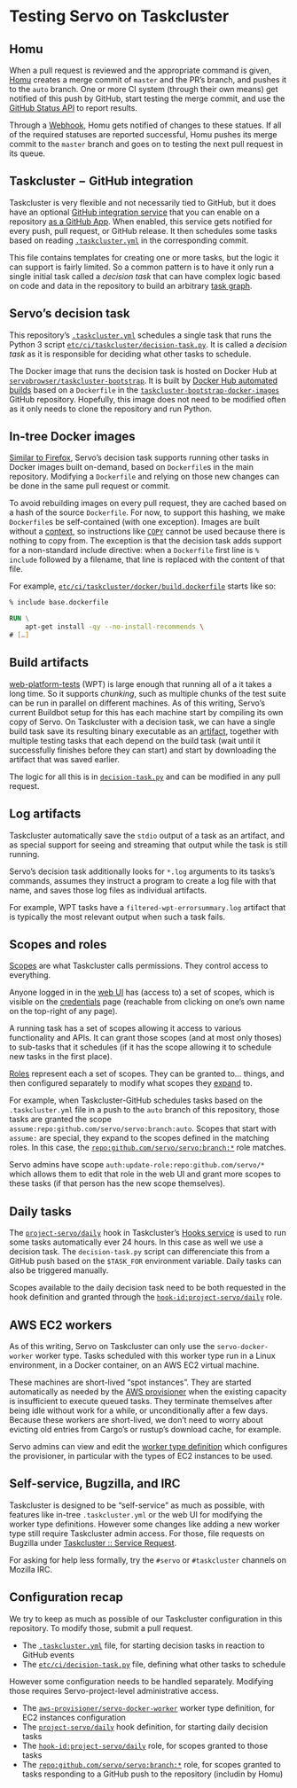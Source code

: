 # Testing Servo on Taskcluster

## Homu

When a pull request is reviewed and the appropriate command is given,
[Homu] creates a merge commit of `master` and the PR’s branch, and pushes it to the `auto` branch.
One or more CI system (through their own means) get notified of this push by GitHub,
start testing the merge commit, and use the [GitHub Status API] to report results.

Through a [Webhook], Homu gets notified of changes to these statues.
If all of the required statuses are reported successful,
Homu pushes its merge commit to the `master` branch
and goes on to testing the next pull request in its queue.

[Homu]: https://github.com/servo/servo/wiki/Homu
[GitHub Status API]: https://developer.github.com/v3/repos/statuses/
[Webhook]: https://developer.github.com/webhooks/


## Taskcluster − GitHub integration

Taskcluster is very flexible and not necessarily tied to GitHub,
but it does have an optional [GitHub integration service] that you can enable
on a repository [as a GitHub App].
When enabled, this service gets notified for every push, pull request, or GitHub release.
It then schedules some tasks based on reading [`.taskcluster.yml`] in the corresponding commit.

This file contains templates for creating one or more tasks,
but the logic it can support is fairly limited.
So a common pattern is to have it only run a single initial task called a *decision task*
that can have complex logic based on code and data in the repository
to build an arbitrary [task graph].

[GitHub integration service]: https://docs.taskcluster.net/docs/manual/using/github
[as a GitHub App]: https://github.com/apps/taskcluster
[`.taskcluster.yml`]: https://docs.taskcluster.net/docs/reference/integrations/taskcluster-github/docs/taskcluster-yml-v1
[task graph]: https://docs.taskcluster.net/docs/manual/using/task-graph


## Servo’s decision task

This repository’s [`.taskcluster.yml`][tc.yml] schedules a single task
that runs the Python 3 script [`etc/ci/taskcluster/decision-task.py`](decision-task.py).
It is called a *decision task* as it is responsible for deciding what other tasks to schedule.

The Docker image that runs the decision task
is hosted on Docker Hub at [`servobrowser/taskcluster-bootstrap`][hub].
It is built by [Docker Hub automated builds] based on a `Dockerfile`
in the [`taskcluster-bootstrap-docker-images`] GitHub repository.
Hopefully, this image does not need to be modified often
as it only needs to clone the repository and run Python.

[tc.yml]: ../../../.taskcluster.yml
[hub]: https://hub.docker.com/r/servobrowser/taskcluster-bootstrap/
[Docker Hub automated builds]: https://docs.docker.com/docker-hub/builds/
[`taskcluster-bootstrap-docker-images`]: https://github.com/servo/taskcluster-bootstrap-docker-images/


## In-tree Docker images

[Similar to Firefox][firefox], Servo’s decision task supports running other tasks
in Docker images built on-demand, based on `Dockerfile`s in the main repository.
Modifying a `Dockerfile` and relying on those new changes
can be done in the same pull request or commit.

To avoid rebuilding images on every pull request,
they are cached based on a hash of the source `Dockerfile`.
For now, to support this hashing, we make `Dockerfile`s be self-contained (with one exception).
Images are built without a [context],
so instructions like [`COPY`] cannot be used because there is nothing to copy from.
The exception is that the decision task adds support for a non-standard include directive:
when a `Dockerfile` first line is `% include` followed by a filename,
that line is replaced with the content of that file.

For example,
[`etc/ci/taskcluster/docker/build.dockerfile`](docker/build.dockerfile) starts like so:

```Dockerfile
% include base.dockerfile

RUN \
    apt-get install -qy --no-install-recommends \
# […]
```

[firefox]: https://firefox-source-docs.mozilla.org/taskcluster/taskcluster/docker-images.html
[context]: https://docs.docker.com/engine/reference/commandline/build/#extended-description
[`COPY`]: https://docs.docker.com/engine/reference/builder/#copy


## Build artifacts

[web-platform-tests] (WPT) is large enough that running all of a it takes a long time.
So it supports *chunking*,
such as multiple chunks of the test suite can be run in parallel on different machines.
As of this writing,
Servo’s current Buildbot setup for this has each machine start by compiling its own copy of Servo.
On Taskcluster with a decision task,
we can have a single build task save its resulting binary executable as an [artifact],
together with multiple testing tasks that each depend on the build task
(wait until it successfully finishes before they can start)
and start by downloading the artifact that was saved earlier.

The logic for all this is in [`decision-task.py`](decision-task.py)
and can be modified in any pull request.

[web-platform-tests]: https://github.com/web-platform-tests/wpt
[artifact]: https://docs.taskcluster.net/docs/manual/using/artifacts


## Log artifacts

Taskcluster automatically save the `stdio` output of a task as an artifact,
and as special support for seeing and streaming that output while the task is still running.

Servo’s decision task additionally looks for `*.log` arguments to its tasks’s commands,
assumes they instruct a program to create a log file with that name,
and saves those log files as individual artifacts.

For example, WPT tasks have a `filtered-wpt-errorsummary.log` artifact
that is typically the most relevant output when such a task fails.


## Scopes and roles

[Scopes] are what Taskcluster calls permissions.
They control access to everything.

Anyone logged in in the [web UI] has (access to) a set of scopes,
which is visible on the [credentials] page
(reachable from clicking on one’s own name on the top-right of any page).

A running task has a set of scopes allowing it access to various functionality and APIs.
It can grant those scopes (and at most only thoses) to sub-tasks that it schedules
(if it has the scope allowing it to schedule new tasks in the first place).

[Roles] represent each a set of scopes.
They can be granted to… things,
and then configured separately to modify what scopes they [expand] to.

For example, when Taskcluster-GitHub schedules tasks based on the `.taskcluster.yml` file
in a push to the `auto` branch of this repository,
those tasks are granted the scope `assume:repo:github.com/servo/servo:branch:auto`.
Scopes that start with `assume:` are special,
they expand to the scopes defined in the matching roles.
In this case, the [`repo:github.com/servo/servo:branch:*`][branches] role matches.

Servo admins have scope `auth:update-role:repo:github.com/servo/*` which allows them
to edit that role in the web UI and grant more scopes to these tasks
(if that person has the new scope themselves).

[Scopes]: https://docs.taskcluster.net/docs/manual/design/apis/hawk/scopes
[web UI]: https://tools.taskcluster.net/
[credentials]: https://tools.taskcluster.net/credentials
[Roles]: https://docs.taskcluster.net/docs/manual/design/apis/hawk/roles
[expand]: https://docs.taskcluster.net/docs/reference/platform/taskcluster-auth/docs/roles
[branches]: https://tools.taskcluster.net/auth/roles/repo%3Agithub.com%2Fservo%2Fservo%3Abranch%3A*


## Daily tasks

The [`project-servo/daily`] hook in Taskcluster’s [Hooks service]
is used to run some tasks automatically ever 24 hours.
In this case as well we use a decision task.
The `decision-task.py` script can differenciate this from a GitHub push
based on the `$TASK_FOR` environment variable.
Daily tasks can also be triggered manually.

Scopes available to the daily decision task need to be both requested in the hook definition
and granted through the [`hook-id:project-servo/daily`] role.

[`project-servo/daily`]: https://tools.taskcluster.net/hooks/project-servo/daily
[Hooks service]: https://docs.taskcluster.net/docs/manual/using/scheduled-tasks
[`hook-id:project-servo/daily`]: https://tools.taskcluster.net/auth/roles/hook-id%3Aproject-servo%2Fdaily


## AWS EC2 workers

As of this writing, Servo on Taskcluster can only use the `servo-docker-worker` worker type.
Tasks scheduled with this worker type run in a Linux environment,
in a Docker container, on an AWS EC2 virtual machine.

These machines are short-lived “spot instances”.
They are started automatically as needed by the [AWS provisioner]
when the existing capacity is insufficient to execute queued tasks.
They terminate themselves after being idle without work for a while,
or unconditionally after a few days.
Because these workers are short-lived,
we don’t need to worry about evicting old entries from Cargo’s or rustup’s download cache,
for example.

Servo admins can view and edit the [worker type definition] which configures the provisioner,
in particular with the types of EC2 instances to be used.

[AWS provisioner]: https://docs.taskcluster.net/docs/reference/integrations/aws-provisioner/references/api
[worker type definition]: https://tools.taskcluster.net/aws-provisioner/servo-docker-worker/view


## Self-service, Bugzilla, and IRC

Taskcluster is designed to be “self-service” as much as possible,
with features like in-tree `.taskcluster.yml`
or the web UI for modifying the worker type definitions.
However some changes like adding a new worker type still require Taskcluster admin access.
For those, file requests on Bugzilla under [Taskcluster :: Service Request][req].

For asking for help less formally, try the `#servo` or `#taskcluster` channels on Mozilla IRC.

[req]: https://bugzilla.mozilla.org/enter_bug.cgi?product=Taskcluster&component=Service%20Request


## Configuration recap

We try to keep as much as possible of our Taskcluster configuration in this repository.
To modify those, submit a pull request.

* The [`.taskcluster.yml`][tc.yml] file,
  for starting decision tasks in reaction to GitHub events
* The [`etc/ci/decision-task.py`](decision-task.py) file,
  defining what other tasks to schedule

However some configuration needs to be handled separately.
Modifying those requires Servo-project-level administrative access.

* The [`aws-provisioner/servo-docker-worker`][worker type definition] worker type definition,
  for EC2 instances configuration
* The [`project-servo/daily`] hook definition,
  for starting daily decision tasks
* The [`hook-id:project-servo/daily`] role,
  for scopes granted to those tasks
* The [`repo:github.com/servo/servo:branch:*`][branches] role,
  for scopes granted to tasks responding to a GitHub push to the repository (includin by Homu)
